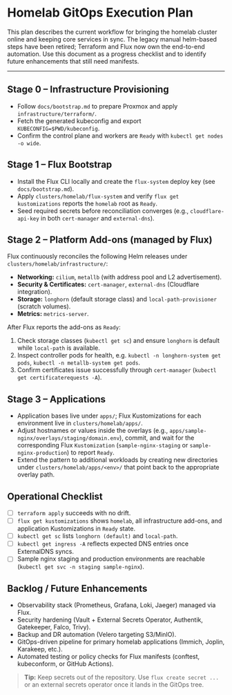 # Homelab GitOps Execution Plan

This plan describes the current workflow for bringing the homelab cluster online and keeping core services in sync. The legacy manual helm-based steps have been retired; Terraform and Flux now own the end-to-end automation. Use this document as a progress checklist and to identify future enhancements that still need manifests.

---

## Stage 0 – Infrastructure Provisioning

- Follow `docs/bootstrap.md` to prepare Proxmox and apply `infrastructure/terraform/`.
- Fetch the generated kubeconfig and export `KUBECONFIG=$PWD/kubeconfig`.
- Confirm the control plane and workers are `Ready` with `kubectl get nodes -o wide`.

## Stage 1 – Flux Bootstrap

- Install the Flux CLI locally and create the `flux-system` deploy key (see `docs/bootstrap.md`).
- Apply `clusters/homelab/flux-system` and verify `flux get kustomizations` reports the `homelab` root as `Ready`.
- Seed required secrets before reconciliation converges (e.g., `cloudflare-api-key` in both `cert-manager` and `external-dns`).

## Stage 2 – Platform Add-ons (managed by Flux)

Flux continuously reconciles the following Helm releases under `clusters/homelab/infrastructure/`:

- **Networking:** `cilium`, `metallb` (with address pool and L2 advertisement).
- **Security & Certificates:** `cert-manager`, `external-dns` (Cloudflare integration).
- **Storage:** `longhorn` (default storage class) and `local-path-provisioner` (scratch volumes).
- **Metrics:** `metrics-server`.

After Flux reports the add-ons as `Ready`:

1. Check storage classes (`kubectl get sc`) and ensure `longhorn` is default while `local-path` is available.
2. Inspect controller pods for health, e.g. `kubectl -n longhorn-system get pods`, `kubectl -n metallb-system get pods`.
3. Confirm certificates issue successfully through `cert-manager` (`kubectl get certificaterequests -A`).

## Stage 3 – Applications

- Application bases live under `apps/`; Flux Kustomizations for each environment live in `clusters/homelab/apps/`.
- Adjust hostnames or values inside the overlays (e.g., `apps/sample-nginx/overlays/staging/domain.env`), commit, and wait for the corresponding Flux `Kustomization` (`sample-nginx-staging` or `sample-nginx-production`) to report `Ready`.
- Extend the pattern to additional workloads by creating new directories under `clusters/homelab/apps/<env>/` that point back to the appropriate overlay path.

## Operational Checklist

- [ ] `terraform apply` succeeds with no drift.
- [ ] `flux get kustomizations` shows `homelab`, all infrastructure add-ons, and application Kustomizations in `Ready` state.
- [ ] `kubectl get sc` lists `longhorn (default)` and `local-path`.
- [ ] `kubectl get ingress -A` reflects expected DNS entries once ExternalDNS syncs.
- [ ] Sample nginx staging and production environments are reachable (`kubectl get svc -n staging sample-nginx`).

## Backlog / Future Enhancements

- Observability stack (Prometheus, Grafana, Loki, Jaeger) managed via Flux.
- Security hardening (Vault + External Secrets Operator, Authentik, Gatekeeper, Falco, Trivy).
- Backup and DR automation (Velero targeting S3/MinIO).
- GitOps-driven pipeline for primary homelab applications (Immich, Joplin, Karakeep, etc.).
- Automated testing or policy checks for Flux manifests (conftest, kubeconform, or GitHub Actions).

> **Tip:** Keep secrets out of the repository. Use `flux create secret ...` or an external secrets operator once it lands in the GitOps tree.
